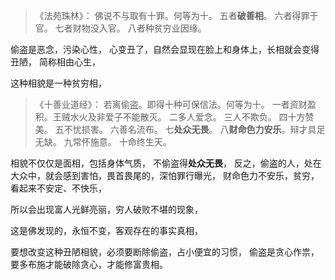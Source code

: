 > 《法苑珠林》：
> 佛说不与取有十罪。何等为十。
> 五者**破善相**。
> 六者得罪于官。
> 七者财物没入官。
> 八者种贫穷业因缘。

偷盗是恶念，污染心性，
心变丑了，自然会显现在脸上和身体上，长相就会变得丑陋，
简称相由心生，

这种相貌是一种贫穷相，

> ﻿《十善业道经》：
> 若离偷盗。即得十种可保信法。何等为十。
> 一者资财盈积。王贼水火及非爱子不能散灭。
> 二多人爱念。
> 三人不欺负。
> 四十方赞美。
> 五不忧损害。
> 六善名流布。
> 七**处众无畏**。
> 八**财命色力安乐**。辩才具足无缺。
> 九常怀施意。
> 十命终生天。

相貌不仅仅是面相，包括身体气质，
不偷盗得**处众无畏**，
反之，偷盗的人，处在大众中，就会感到害怕，畏首畏尾的，深怕罪行曝光，
财命色力不安乐，贫穷，看起来不安定、不快乐，

所以会出现富人光鲜亮丽，穷人破败不堪的现象，

这是佛发现的，永恒不变，客观存在的事实真相，

要想改变这种丑陋相貌，必须要断除偷盗，占小便宜的习惯，
偷盗是贪心作祟，
要多布施才能破除贪心，才能修富贵相。